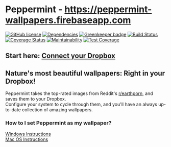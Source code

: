 # Peppermint - https://peppermint-wallpapers.firebaseapp.com

[![GitHub license](https://img.shields.io/badge/license-MIT-blue.svg)](https://raw.githubusercontent.com/nielsmaerten/peppermint/master/LICENSE)
[![Dependencies](https://david-dm.org/nielsmaerten/peppermint.svg)](https://david-dm.org/nielsmaerten/peppermint)
[![Greenkeeper badge](https://badges.greenkeeper.io/nielsmaerten/peppermint.svg)](https://greenkeeper.io/)
[![Build Status](https://travis-ci.org/nielsmaerten/peppermint.svg?branch=master)](https://travis-ci.org/nielsmaerten/peppermint)
[![Coverage Status](https://coveralls.io/repos/github/nielsmaerten/peppermint/badge.svg?branch=master)](https://coveralls.io/github/nielsmaerten/peppermint?branch=master)
[![Maintainability](https://api.codeclimate.com/v1/badges/b28fed4ace7959d2e8c7/maintainability)](https://codeclimate.com/github/nielsmaerten/peppermint/maintainability)
[![Test Coverage](https://api.codeclimate.com/v1/badges/b28fed4ace7959d2e8c7/test_coverage)](https://codeclimate.com/github/nielsmaerten/peppermint/test_coverage)

## Start here: [**Connect your Dropbox**](https://peppermint-wallpapers.firebaseapp.com)
## Nature's most beautiful wallpapers: Right in your Dropbox!

Peppermint takes the top-rated images from Reddit's [r/earthporn](https://reddit.com/r/earthporn), and saves them to your Dropbox.  
Configure your system to cycle through them, and you'll have an always up-to-date collection of amazing wallpapers.

### How to I set Peppermint as my wallpaper?
[Windows Instructions](https://www.google.com/search?q=wallpaper+slideshow+windows)  
[Mac OS Instructions](https://www.google.com/search?q=wallpaper+slideshow+mac+os)

